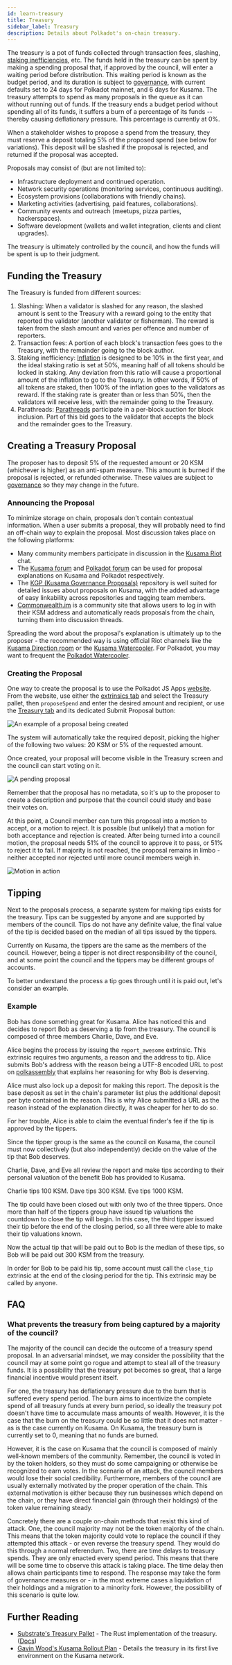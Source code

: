 ```yaml
---
id: learn-treasury
title: Treasury
sidebar_label: Treasury
description: Details about Polkadot's on-chain treasury.
---
```


The treasury is a pot of funds collected through transaction fees, slashing, [staking inefficiencies](learn-staking#inflation), etc. The funds held in the treasury can be spent by making a spending proposal that, if approved by the council, will enter a waiting period before distribution. This waiting period is known as the budget period, and its duration is subject to [governance](learn-governance), with current defaults set to 24 days for Polkadot mainnet, and 6 days for Kusama. The treasury attempts to spend as many proposals in the queue as it can without running out of funds. If the treasury ends a budget period without spending all of its funds, it suffers a burn of a percentage of its funds -- thereby causing deflationary pressure. This percentage is currently at 0%.

When a stakeholder wishes to propose a spend from the treasury, they must reserve a deposit totaling 5% of the proposed spend (see below for variations). This deposit will be slashed if the proposal is rejected, and returned if the proposal was accepted.

Proposals may consist of (but are not limited to):

- Infrastructure deployment and continued operation.
- Network security operations (monitoring services, continuous auditing).
- Ecosystem provisions (collaborations with friendly chains).
- Marketing activities (advertising, paid features, collaborations).
- Community events and outreach (meetups, pizza parties, hackerspaces).
- Software development (wallets and wallet integration, clients and client upgrades).

The treasury is ultimately controlled by the council, and how the funds will be spent is up to their judgment.

## Funding the Treasury

The Treasury is funded from different sources:

1. Slashing: When a validator is slashed for any reason, the slashed amount is sent to the Treasury with a reward going to the entity that reported the validator (another validator or fisherman). The reward is taken from the slash amount and varies per offence and number of reporters.
2. Transaction fees: A portion of each block's transaction fees goes to the Treasury, with the remainder going to the block author.
3. Staking inefficiency: [Inflation](learn-staking#inflation) is designed to be 10% in the first year, and the ideal staking ratio is set at 50%, meaning half of all tokens should be locked in staking. Any deviation from this ratio will cause a proportional amount of the inflation to go to the Treasury. In other words, if 50% of all tokens are staked, then 100% of the inflation goes to the validators as reward. If the staking rate is greater than or less than 50%, then the validators will receive less, with the remainder going to the Treasury.
4. Parathreads: [Parathreads](learn-parathreads) participate in a per-block auction for block inclusion. Part of this bid goes to the validator that accepts the block and the remainder goes to the Treasury.

## Creating a Treasury Proposal

The proposer has to deposit 5% of the requested amount or 20 KSM (whichever is higher) as an anti-spam measure. This amount is burned if the proposal is rejected, or refunded otherwise. These values are subject to [governance](learn-governance) so they may change in the future.

### Announcing the Proposal

To minimize storage on chain, proposals don't contain contextual information. When a user submits a proposal, they will probably need to find an off-chain way to explain the proposal. Most discussion takes place on the following platforms:

- Many community members participate in discussion in the [Kusama Riot](https://riot.w3f.tech/#/room/#kusama:matrix.parity.io) chat.
- The [Kusama forum](https://forum.kusama.network) and [Polkadot forum](https://forum.polkadot.network) can be used for proposal explanations on Kusama and Polkadot respectively.
- The [KGP (Kusama Governance Proposals)](https://github.com/kusamanetwork/KGPs) repository is well suited for detailed issues about proposals on Kusama, with the added advantage of easy linkability across repositories and tagging team members.
- [Commonwealth.im](https://commonwealth.im) is a community site that allows users to log in with their KSM address and automatically reads proposals from the chain, turning them into discussion threads.

Spreading the word about the proposal's explanation is ultimately up to the proposer - the recommended way is using official Riot channels like the [Kusama Direction room](https://riot.w3f.tech/#/room/#kusama:matrix.parity.io) or the [Kusama Watercooler](https://riot.w3f.tech/#/room/#kusamawatercooler:polkadot.builders). For Polkadot, you may want to frequent the [Polkadot Watercooler](https://riot.w3f.tech/#/room/#polkadot-watercooler:matrix.org).

### Creating the Proposal

One way to create the proposal is to use the Polkadot JS Apps [website](https://polkadot.js.org/apps). From the website, use either the [extrinsics tab](https://polkadot.js.org/apps/#/extrinsics) and select the Treasury pallet, then `proposeSpend` and enter the desired amount and recipient, or use the [Treasury tab](https://polkadot.js.org/apps/#/treasury) and its dedicated Submit Proposal button:

![An example of a proposal being created](/img/treasury/propose.jpg)

The system will automatically take the required deposit, picking the higher of the following two values: 20 KSM or 5% of the requested amount.

Once created, your proposal will become visible in the Treasury screen and the council can start voting on it.

![A pending proposal](/img/treasury/proposal.jpg)

Remember that the proposal has no metadata, so it's up to the proposer to create a description and purpose that the council could study and base their votes on.

At this point, a Council member can turn this proposal into a motion to accept, or a motion to reject. It is possible (but unlikely) that a motion for both acceptance and rejection is created. After being turned into a council motion, the proposal needs 51% of the council to approve it to pass, or 51% to reject it to fail. If majority is not reached, the proposal remains in limbo - neither accepted nor rejected until more council members weigh in.

![Motion in action](/img/treasury/motion.jpg)

## Tipping

Next to the proposals process, a separate system for making tips exists for the
treasury. Tips can be suggested by anyone and are supported by members of the
council. Tips do not have any definite value, the final value of
the tip is decided based on the median of all tips issued by the tippers.

Currently on Kusama, the
tippers are the same as the members of the council. However, being a tipper
is not direct responsibility of the council, and at some point the council and
the tippers may be different groups of accounts.

To better understand the process a tip goes through until it is paid out, let's
consider an example.

### Example

Bob has done something great for Kusama. Alice has noticed this and decides to
report Bob as deserving a tip from the treasury. The council is composed of three
members Charlie, Dave, and Eve.

Alice begins the process by issuing the `report_awesome` extrinsic. This extrinsic
requires two arguments, a reason and the address to tip. Alice submits Bob's address
with the reason being a UTF-8 encoded URL to post on [polkassembly](https://kusama.polkassembly.io) that explains her reasoning for why Bob is deserving.

Alice must also lock up a deposit for making this report. The deposit is the
base deposit as set in the chain's parameter list plus the additional deposit
per byte contained in the reason. This is why Alice submitted a URL as the reason
instead of the explanation directly, it was cheaper for her to do so.

For her trouble, Alice is able to claim the eventual finder's fee if the tip
is approved by the tippers.

Since the tipper group is the same as the council on Kusama, the council must
now collectively (but also independently) decide on the value of the tip that
Bob deserves.

Charlie, Dave, and Eve all review the report and make tips according to their
personal valuation of the benefit Bob has provided to Kusama.

Charlie tips 100 KSM. Dave tips 300 KSM. Eve tips 1000 KSM.

The tip could have been closed out with only two of the three tippers. Once more
than half of the tippers group have issued tip valuations the countdown to close
the tip will begin. In this case, the third tipper issued their tip before the
end of the closing period, so all three were able to make their tip valuations
known.

Now the actual tip that will be paid out to Bob is the median of these tips, so
Bob will be paid out 300 KSM from the treasury.

In order for Bob to be paid his tip, some account must call the `close_tip`
extrinsic at the end of the closing period for the tip. This extrinsic may
be called by anyone.

## FAQ

### What prevents the treasury from being captured by a majority of the council?

The majority of the council can decide the outcome of a treasury spend proposal.
In an adversarial mindset, we may consider the possibility that the council may
at some point go rogue and attempt to steal all of the treasury funds. It is a
possibility that the treasury pot becomes so great, that a large financial
incentive would present itself.

For one, the treasury has deflationary pressure due to the burn that is suffered
every spend period. The burn aims to incentivize the complete spend of all
treasury funds at every burn period, so ideally the treasury pot doesn't have
time to accumulate mass amounts of wealth. However, it is the case that the
burn on the treasury could be so little that it does not matter - as is the case
currently on Kusama. On Kusama, the treasury burn is currently set to 0, meaning
that no funds are burned.

However, it is the case on Kusama that the council is composed of mainly
well-known members of the community. Remember, the council is voted in by
the token holders, so they must do some campaigning or otherwise be recognized
to earn votes. In the scenario of an attack, the council members would lose
their social credibility. Furthermore, members of the council are usually
externally motivated by the proper operation of the chain. This external
motivation is either because they run businesses which depend on the
chain, or they have direct financial gain (through their holdings) of the
token value remaining steady. 

Concretely there are a couple on-chain methods that resist this kind of attack.
One, the council majority may not be the token majority of the chain. This means
that the token majority could vote to replace the council if they attempted this
attack - or even reverse the treasury spend. They would do this through a normal
referendum. Two, there are time delays to treasury spends. They are only enacted
every spend period. This means that there will be some time to observe this
attack is taking place. The time delay then allows chain participants time to respond. The response may take the form of governance measures or - in the most
extreme cases a liquidation of their holdings and a migration to a minority fork.
However, the possibility of this scenario is quite low.


## Further Reading

 - [Substrate's Treasury Pallet](https://github.com/paritytech/substrate/blob/master/frame/treasury/src/lib.rs) - The Rust implementation of the treasury. ([Docs](https://substrate.dev/rustdocs/master/pallet_treasury/index.html))
 - [Gavin Wood's Kusama Rollout Plan](https://medium.com/@gavofyork/kusama-rollout-and-governance-31eb18041044) - Details the treasury in its first live environment on the Kusama network.
